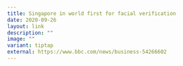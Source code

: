 ```yaml
---
title: Singapore in world first for facial verification
date: 2020-09-26
layout: link
description: ""
image: ""
variant: tiptap
external: https://www.bbc.com/news/business-54266602
---
```

